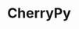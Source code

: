 ---
codehost: https://github.com/https://github.com/cherrypy/cherrypy
logohandle: cherrypydev
sort: cherrypy
title: CherryPy
website: https://cherrypy.dev/
wikipedia: https://en.m.wikipedia.org/wiki/CherryPy
---